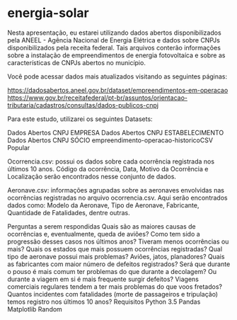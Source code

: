 # energia-solar

Nesta apresentação, eu estarei utilizando dados abertos disponibilizados pela ANEEL - Agência Nacional de Energia Elétrica e dados sobre CNPJs disponibilizados pela receita federal. Tais arquivos conterão informações sobre a instalação de empreendimentos de energia fotovoltaíca e sobre as características de CNPJs abertos no município.

Você pode acessar dados mais atualizados visitando as seguintes páginas:

https://dadosabertos.aneel.gov.br/dataset/empreendimentos-em-operacao
https://www.gov.br/receitafederal/pt-br/assuntos/orientacao-tributaria/cadastros/consultas/dados-publicos-cnpj



Para este estudo, utilizarei os seguintes Datasets:

Dados Abertos CNPJ EMPRESA
Dados Abertos CNPJ ESTABELECIMENTO
Dados Abertos CNPJ SÓCIO
empreendimento-operacao-historicoCSV Popular


Ocorrencia.csv: possui os dados sobre cada ocorrência registrada nos últimos 10 anos. Código da ocorrência, Data, Motivo da Ocorrência e Localização serão encontrados nesse conjunto de dados.

Aeronave.csv: informações agrupadas sobre as aeronaves envolvidas nas ocorrências registradas no arquivo ocorrencia.csv. Aqui serão encontrados dados como: Modelo da Aeronave, Tipo de Aeronave, Fabricante, Quantidade de Fatalidades, dentre outras.

Perguntas a serem respondidas
Quais são as maiores causas de ocorrências e, eventualmente, queda de aviões?
Como tem sido a progressão desses casos nos últimos anos? Tiveram menos ocorrências ou mais?
Quais os estados que mais possuem ocorrências registradas?
Qual tipo de aeronave possui mais problemas? Aviões, jatos, planadores?
Quais as fabricantes com maior número de defeitos registrados?
Será que durante o pouso é mais comum ter problemas do que durante a decolagem? Ou durante a viagem em si é mais frequente surgir defeitos?
Viagens comerciais regulares tendem a ter mais problemas do que voos fretados?
Quantos incidentes com fatalidades (morte de passageiros e tripulação) temos registro nos últimos 10 anos?
Requisitos
Python 3.5
Pandas
Matplotlib
Random
